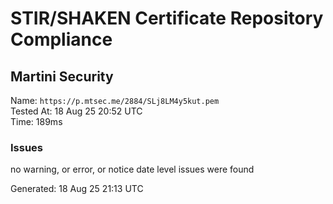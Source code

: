 # STIR/SHAKEN Certificate Repository Compliance

## Martini Security

Name: `https://p.mtsec.me/2884/SLj8LM4y5kut.pem`\
Tested At: 18 Aug 25 20:52 UTC\
Time: 189ms

### Issues

no warning, or error, or notice date level issues were found

Generated: 18 Aug 25 21:13 UTC